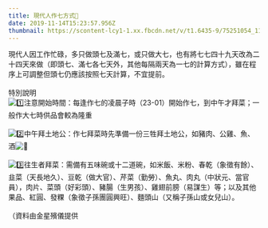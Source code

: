 ```yaml
---
title: 現代人作七方式🙏
date: 2019-11-14T15:23:57.956Z
thumbnail: https://scontent-lcy1-1.xx.fbcdn.net/v/t1.6435-9/75251054_114639823325153_6091323980138938368_n.png?_nc_cat=104&ccb=1-7&_nc_sid=730e14&_nc_ohc=uP5JvyfsZW8AX9Epr0B&_nc_ht=scontent-lcy1-1.xx&oh=00_AT-66-EfzwfXgv68XHtYphupXZOjx-gxZ4XW-RXWw1j8UA&oe=62E9D98B
---
```

現代人因工作忙碌，多只做頭七及滿七，或只做大七，也有將七七四十九天改為二十四天來做（即頭七、滿七各七天外，其他每隔兩天為一七的計算方式），雖在程序上可調整但頭七仍應該按照七天計算，不宜提前。\
\
特別說明\
![1️⃣](https://static.xx.fbcdn.net/images/emoji.php/v9/t59/2/16/31_20e3.png)注意開始時間：每逢作七的凌晨子時（23-01）開始作七，到中午才拜菜；一般作大七時供品會較為隆重\
\
![2️⃣](https://static.xx.fbcdn.net/images/emoji.php/v9/t78/2/16/32_20e3.png)中午拜土地公：作七拜菜時先準備一份三牲拜土地公，如豬肉、公雞、魚、酒![🍷](https://static.xx.fbcdn.net/images/emoji.php/v9/t8a/2/16/1f377.png)\
\
![3️⃣](https://static.xx.fbcdn.net/images/emoji.php/v9/t97/2/16/33_20e3.png)往生者拜菜：需備有五味碗或十二道碗，如米飯、米粉、春乾（象徵有餘）、韭菜（天長地久）、豆乾（做大官）、芹菜（勤勞）、魚丸、肉丸（中狀元、當官員），肉片、菜頭（好彩頭）、豬腸（生男孩）、雞翅前膀（易謀生）等；以及其他果品、紅圓、發粿（象徵子孫團圓興旺）、麵頭山（又稱子孫山或女兒山）。\
\
（資料由金星殯儀提供
